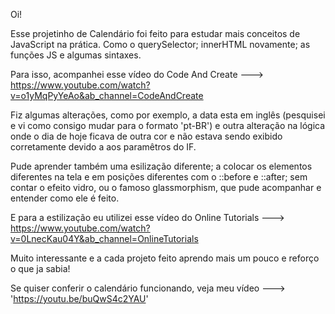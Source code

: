 Oi!

Esse projetinho de Calendário foi feito para estudar mais conceitos de JavaScript na prática. Como o querySelector; innerHTML novamente; as funções JS e algumas sintaxes.

Para isso, acompanhei esse vídeo do Code And Create ---> https://www.youtube.com/watch?v=o1yMqPyYeAo&ab_channel=CodeAndCreate

Fiz algumas alterações, como por exemplo, a data esta em inglês (pesquisei e vi como consigo mudar para o formato 'pt-BR') e outra alteração na lógica onde o dia de hoje ficava de outra cor e não estava sendo exibido corretamente devido a aos paramêtros do IF.

Pude aprender também uma esilização diferente;  a colocar os elementos diferentes na tela e em posições diferentes com o ::before e ::after; sem contar o efeito vidro, ou o famoso glassmorphism, que pude acompanhar e entender como ele é feito.

E para a estilização eu utilizei esse vídeo do Online Tutorials ---> https://www.youtube.com/watch?v=0LnecKau04Y&ab_channel=OnlineTutorials

Muito interessante e a cada projeto feito aprendo mais um pouco e reforço o que ja sabia!

Se quiser conferir o calendário funcionando, veja meu vídeo ---> 'https://youtu.be/buQwS4c2YAU'





